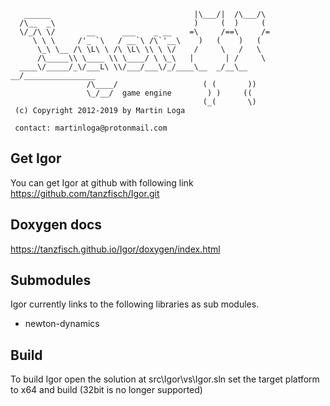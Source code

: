 
       ______                                |\___/|  /\___/\
      /\__  _\                               )     (  )     (
      \/_/\ \/       __      ___    _ __    =\     /==\     /=
         \ \ \     /'_ `\   / __`\ /\`'__\    )   (    )   (
          \_\ \__ /\ \L\ \ /\ \L\ \\ \ \/    /     \   /   \
          /\_____\\ \____ \\ \____/ \ \_\   |       | /     \
      ____\/_____/_\/___L\ \\/___/___\/_/____\__  _/__\__ __/________________
                     /\____/                   ( (       ))
                     \_/__/  game engine        ) )     ((
                                               (_(       \)
     (c) Copyright 2012-2019 by Martin Loga

     contact: martinloga@protonmail.com  
 
 Get Igor
 --------
 
 You can get Igor at github with following link
 https://github.com/tanzfisch/Igor.git
 
 Doxygen docs
 ------------
 
 https://tanzfisch.github.io/Igor/doxygen/index.html
 
 Submodules
 ----------
 
 Igor currently links to the following libraries as sub modules.

 * newton-dynamics
  
 Build
 -----
 To build Igor open the solution at src\Igor\vs\Igor.sln set the target platform to x64 and build  (32bit is no longer supported)
